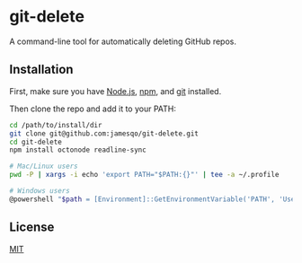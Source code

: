 # git-delete

A command-line tool for automatically deleting GitHub repos.

## Installation

First, make sure you have [Node.js](https://nodejs.org/en/download/package-manager/), [npm](https://www.npmjs.com/), and [git](https://git-scm.com/download) installed.

Then clone the repo and add it to your PATH:

```bash
cd /path/to/install/dir
git clone git@github.com:jamesqo/git-delete.git
cd git-delete
npm install octonode readline-sync

# Mac/Linux users
pwd -P | xargs -i echo 'export PATH="$PATH:{}"' | tee -a ~/.profile

# Windows users
@powershell "$path = [Environment]::GetEnvironmentVariable('PATH', 'User'); [Environment]::SetEnvironmentVariable('PATH', ""$path;$pwd"", 'User')"
```

## License

[MIT](LICENSE)
